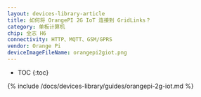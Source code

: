 ```yaml
---
layout: devices-library-article
title: 如何将 OrangePI 2G IoT 连接到 GridLinks？
category: 单板计算机
chip: 全志 H6
connectivity: HTTP、MQTT、GSM/GPRS
vendor: Orange Pi
deviceImageFileName: orangepi2giot.png
---
```


* TOC
{:toc}

{% include /docs/devices-library/guides/orangepi-2g-iot.md %}